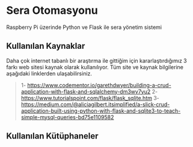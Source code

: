 # Sera Otomasyonu
Raspberry Pi üzerinde Python ve Flask ile sera yönetim sistemi

## Kullanılan Kaynaklar
Daha çok internet tabanlı bir araştırma ile gittiğim için kararlaştırdığımız 3 farkı web sitesi kaynak olarak kullanılıyor. Tüm site ve kaynak bilgilerine aşağıdaki linklerden ulaşabilirsiniz.
> 1- https://www.codementor.io/garethdwyer/building-a-crud-application-with-flask-and-sqlalchemy-dm3wv7yu2
>2- https://www.tutorialspoint.com/flask/flask_sqlite.htm
>3- https://medium.com/@aliciagilbert.itsimplified/a-slick-crud-application-built-using-python-with-flask-and-sqlite3-to-teach-simple-mysql-queries-bd75e1109582
## Kullanılan Kütüphaneler
